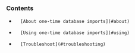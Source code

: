 <!-- usedin: [ _legacy_docker/Databases] - post: -->


### Contents

*    	[About one-time database imports](#about)
*		[Using one-time database imports](#using)
*       [Troubleshoot](#troubleshooting)

